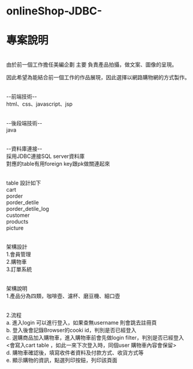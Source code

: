 # onlineShop-JDBC-
<h1>專案說明</h1>
<br>
由於前一個工作擔任美編企劃 主要 負責產品拍攝，做文案、圖像的呈現。<br>

因此希望為能結合前一個工作的作品展現，因此選擇以網路購物網的方式製作。<br><br>

--前端技術--<br>
html、css、javascript、jsp<br><br>

--後段端技術--<br>
java<br><br>

--資料庫連接--<br>
採用JDBC連接SQL server資料庫<br>
對應的table有用foreign key跟pk做關連起來<br><br>

table 設計如下<br>
cart<br>
porder<br>
porder_detile<br>
porder_detile_log<br>
customer<br>
products<br>
picture<br><br>

架構設計<br>
1.會員管理<br>
2.購物車<br>
3.訂單系統<br><br>

架構說明<br>
1.產品分為四類，咖啡壺、濾杯、磨豆機、細口壺<br><br>

2.流程<br>
a. 進入login 可以進行登入，如果查無username 則會跳去註冊頁<br>
b. 登入後會記錄Browser的cooki id，判別是否已經登入<br>
c. 選購商品加入購物車，進入購物車前會先做login filter，判別是否已經登入<br>
    <會寫入cart table ，如此一來下次登入時，同個user 購物車內容會保留><br>
d. 購物車確認後，填寫收件者資料及付款方式、收貨方式等<br>
e. 顯示購物的資訊，點選列印按鈕，列印該頁面<br>
